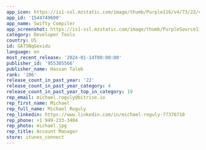 ```yaml
---
app_icon: https://is1-ssl.mzstatic.com/image/thumb/Purple116/v4/73/22/c8/7322c884-aa7d-8f7a-cf7f-4febcacd06b5/AppIcon-1x_U007epad-0-0-0-0-0-85-220-0.png/1024x1024bb.png
app_id: '1544749600'
app_name: Swifty Compiler
app_screenshot: https://is1-ssl.mzstatic.com/image/thumb/PurpleSource116/v4/a0/8f/f2/a08ff211-b9a0-df8f-5fc3-c2011b3610b3/a4c2e980-c40f-4e11-9694-63e91253a87b_Simulator_Screenshot_-_iPhone_8_Plus_-_2023-06-26_at_14.49.37.png/1242x2208bb.png
category: Developer Tools
country: US
id: GA75NqGexidu
language: en
most_recent_release: '2024-01-14T00:00:00'
publisher_id: '955305566'
publisher_name: Hassan Taleb
rank: '106'
release_count_in_past_year: '22'
release_count_in_past_year_category: 4
release_count_in_past_year_top_in_category: 19
rep_email: michael.roguly@bitrise.io
rep_first_name: Michael
rep_full_name: Michael Roguly
rep_linkedin: https://www.linkedin.com/in/michael-roguly-77376710
rep_phone: +1 949-233-3404
rep_photo: michael.jpg
rep_title: Account Manager
store: itunes_connect
---
```

